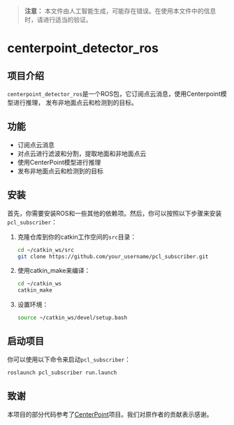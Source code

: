 > **注意：** 本文件由人工智能生成，可能存在错误。在使用本文件中的信息时，请进行适当的验证。

# centerpoint_detector_ros

## 项目介绍

`centerpoint_detector_ros`是一个ROS包，它订阅点云消息，使用Centerpoint模型进行推理，
发布非地面点云和检测到的目标。

## 功能

- 订阅点云消息
- 对点云进行滤波和分割，提取地面和非地面点云
- 使用CenterPoint模型进行推理
- 发布非地面点云和检测到的目标

## 安装

首先，你需要安装ROS和一些其他的依赖项。然后，你可以按照以下步骤来安装`pcl_subscriber`：

1. 克隆仓库到你的catkin工作空间的`src`目录：

    ```bash
    cd ~/catkin_ws/src
    git clone https://github.com/your_username/pcl_subscriber.git
    ```

2. 使用catkin_make来编译：

    ```bash
    cd ~/catkin_ws
    catkin_make
    ```

3. 设置环境：

    ```bash
    source ~/catkin_ws/devel/setup.bash
    ```

## 启动项目

你可以使用以下命令来启动`pcl_subscriber`：

```bash
roslaunch pcl_subscriber run.launch
```

## 致谢

本项目的部分代码参考了[CenterPoint](https://github.com/HaohaoNJU/CenterPoint/tree/master)项目。我们对原作者的贡献表示感谢。

